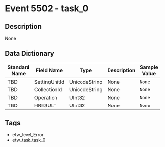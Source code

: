 # Event 5502 - task_0

## Description
None

## Data Dictionary
|Standard Name|Field Name|Type|Description|Sample Value|
|---|---|---|---|---|
|TBD|SettingUnitId|UnicodeString|None|`None`|
|TBD|CollectionId|UnicodeString|None|`None`|
|TBD|Operation|UInt32|None|`None`|
|TBD|HRESULT|UInt32|None|`None`|

## Tags
* etw_level_Error
* etw_task_task_0